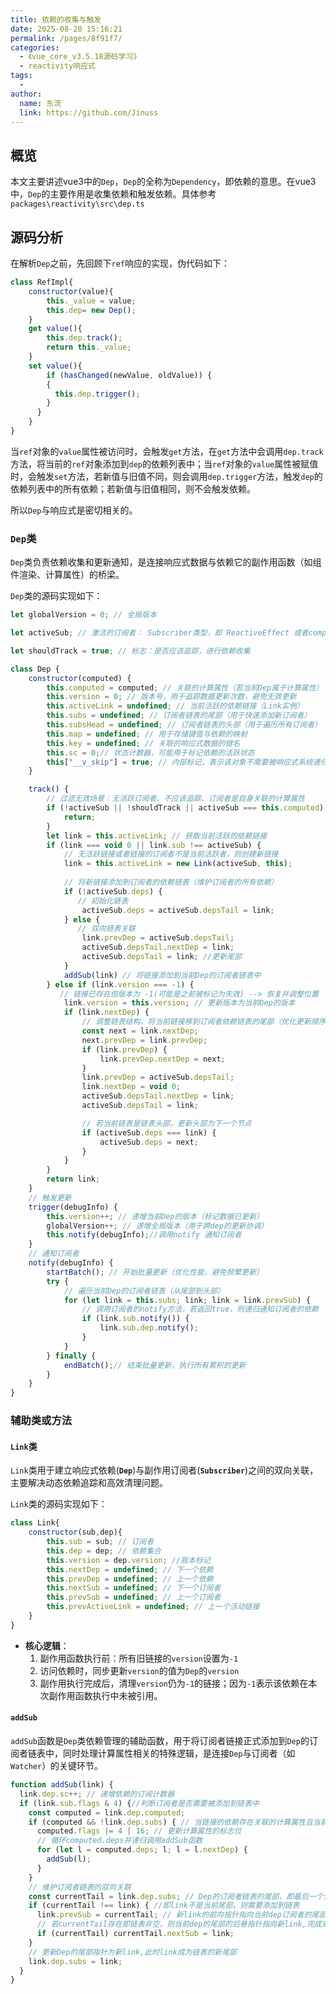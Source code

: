 ```yaml
---
title: 依赖的收集与触发
date: 2025-08-20 15:16:21
permalink: /pages/8f91f7/
categories:
  - 《vue_core_v3.5.18源码学习》
  - reactivity响应式
tags:
  - 
author: 
  name: 东流
  link: https://github.com/Jinuss
---
```


## 概览

本文主要讲述vue3中的`Dep`，`Dep`的全称为`Dependency`，即依赖的意思。在vue3中，`Dep`的主要作用是收集依赖和触发依赖。具体参考`packages\reactivity\src\dep.ts`

## 源码分析

在解析`Dep`之前，先回顾下`ref`响应的实现，伪代码如下：

```js
class RefImpl{
    constructor(value){
        this._value = value;
        this.dep= new Dep();
    }
    get value(){
        this.dep.track();
        return this._value;
    }
    set value(){
        if (hasChanged(newValue, oldValue)) {
        {
          this.dep.trigger();
        }
      }
    }
}
```

当`ref`对象的`value`属性被访问时，会触发`get`方法，在`get`方法中会调用`dep.track`方法，将当前的`ref`对象添加到`dep`的依赖列表中；当`ref`对象的`value`属性被赋值时，会触发`set`方法，若新值与旧值不同，则会调用`dep.trigger`方法，触发`dep`的依赖列表中的所有依赖；若新值与旧值相同，则不会触发依赖。

所以`Dep`与响应式是密切相关的。

### `Dep`类

`Dep`类负责依赖收集和更新通知，是连接响应式数据与依赖它的副作用函数（如组件渲染、计算属性）的桥梁。

`Dep`类的源码实现如下：

```js
let globalVersion = 0; // 全局版本

let activeSub; // 激活的订阅者： Subscriber类型，即 ReactiveEffect 或者computed 订阅者

let shouldTrack = true; // 标志：是否应该追踪，进行依赖收集

class Dep {
    constructor(computed) {
        this.computed = computed; // 关联的计算属性（若当前Dep属于计算属性）
        this.version = 0; // 版本号，用于追踪数据更新次数，避免无效更新
        this.activeLink = undefined; // 当前活跃的依赖链接（Link实例）
        this.subs = undefined; // 订阅者链表的尾部（用于快速添加新订阅者）
        this.subsHead = undefined; // 订阅者链表的头部（用于遍历所有订阅者）
        this.map = undefined; // 用于存储键值与依赖的映射
        this.key = undefined; // 关联的响应式数据的键名
        this.sc = 0;// 状态计数器，可能用于标记依赖的活跃状态
        this["__v_skip"] = true; // 内部标记，表示该对象不需要被响应式系统递归处理
    }

    track() {
        // 过滤无效场景：无活跃订阅者、不应该追踪、订阅者是自身关联的计算属性
        if (!activeSub || !shouldTrack || activeSub === this.computed) {
            return;
        }
        let link = this.activeLink; // 获取当前活跃的依赖链接
        if (link === void 0 || link.sub !== activeSub) {
            // 无活跃链接或者链接的订阅者不是当前活跃者，则创建新链接
            link = this.activeLink = new Link(activeSub, this);
            
            // 将新链接添加到订阅者的依赖链表（维护订阅者的所有依赖）
            if (!activeSub.deps) {
               // 初始化链表 
                activeSub.deps = activeSub.depsTail = link;
            } else {
               // 双向链表关联 
                link.prevDep = activeSub.depsTail;
                activeSub.depsTail.nextDep = link;
                activeSub.depsTail = link; //更新尾部
            }
            addSub(link) // 将链接添加到当前Dep的订阅者链表中
        } else if (link.version === -1) {
           // 链接已存在但版本为 -1(可能是之前被标记为失效) --> 恢复并调整位置 
            link.version = this.version; // 更新版本为当前Dep的版本
            if (link.nextDep) {
                // 调整链表结构，将当前链接移到订阅者依赖链表的尾部（优化更新顺序）
                const next = link.nextDep;
                next.prevDep = link.prevDep;
                if (link.prevDep) {
                    link.prevDep.nextDep = next;
                }
                link.prevDep = activeSub.depsTail;
                link.nextDep = void 0;
                activeSub.depsTail.nextDep = link;
                activeSub.depsTail = link;

                // 若当前链表是链表头部，更新头部为下一个节点
                if (activeSub.deps === link) {
                    activeSub.deps = next;
                }
            }
        }
        return link;
    }
    // 触发更新
    trigger(debugInfo) {
        this.version++; // 递增当前Dep的版本（标记数据已更新）
        globalVersion++; // 递增全局版本（用于跨dep的更新协调）
        this.notify(debugInfo);//调用notify 通知订阅者
    }
    // 通知订阅者
    notify(debugInfo) {
        startBatch(); // 开始批量更新（优化性能，避免频繁更新）
        try {
            // 遍历当前Dep的订阅者链表（从尾部到头部）
            for (let link = this.subs; link; link = link.prevSub) {
                // 调用订阅者的notify方法，若返回true，则递归通知订阅者的依赖
                if (link.sub.notify()) {
                    link.sub.dep.notify();
                }
            }
        } finally {
            endBatch();// 结束批量更新，执行所有累积的更新
        }
    }
}
```

### 辅助类或方法

#### `Link`类

`Link`类用于建立响应式依赖(**`Dep`**)与副作用订阅者(**`Subscriber`**)之间的双向关联，主要解决动态依赖追踪和高效清理问题。


`Link`类的源码实现如下：

```js
class Link{
    constructor(sub,dep){
        this.sub = sub; // 订阅者
        this.dep = dep; // 依赖集合
        this.version = dep.version; //版本标记
        this.nextDep = undefined; // 下一个依赖
        this.prevDep = undefined; // 上一个依赖
        this.nextSub = undefined; // 下一个订阅者
        this.prevSub = undefined; // 上一个订阅者
        this.prevActiveLink = undefined; // 上一个活动链接
    }
}
```
- **核心逻辑**：
  1. 副作用函数执行前：所有旧链接的`version`设置为`-1`
  2. 访问依赖时，同步更新`version`的值为`Dep`的`version`
  3. 副作用执行完成后，清理`version`仍为`-1`的链接；因为`-1`表示该依赖在本次副作用函数执行中未被引用。

#### `addSub`

`addSub`函数是`Dep`类依赖管理的辅助函数，用于将订阅者链接正式添加到`Dep`的订阅者链表中，同时处理计算属性相关的特殊逻辑，是连接`Dep`与订阅者（如`Watcher`）的关键环节。

```js
function addSub(link) {
  link.dep.sc++; // 递增依赖的订阅计数器  
  if (link.sub.flags & 4) {//判断订阅者是否需要被添加到链表中
    const computed = link.dep.computed;
    if (computed && !link.dep.subs) { // 当链接的依赖存在关联的计算属性且当前dep的订阅者链表为空,即首次添加订阅者时，执行如下代码
      computed.flags |= 4 | 16; // 更新计算属性的标志位
      // 循环computed.deps并递归调用addSub函数
      for (let l = computed.deps; l; l = l.nextDep) {
        addSub(l);
      }
    }
    // 维护订阅者链表的双向关联
    const currentTail = link.dep.subs; // Dep的订阅者链表的尾部，即最后一个订阅者链接
    if (currentTail !== link) { //即link不是当前尾部，则需要添加到链表
      link.prevSub = currentTail; // 新link的前向指针指向当前dep订阅者的尾部，建立双向关联的前半部分
      // 若currentTail存在即链表非空，则当前dep的尾部的后巷指针指向新link,完成双向关联。
      if (currentTail) currentTail.nextSub = link;
    }
    // 更新Dep的尾部指针为新link,此时link成为链表的新尾部
    link.dep.subs = link;
  }
}
```

